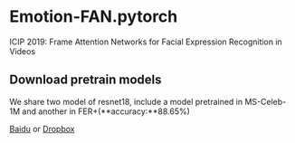 # Emotion-FAN.pytorch
 ICIP 2019: Frame Attention Networks for Facial Expression Recognition in Videos
 
## Download pretrain models
We share two model of resnet18, include a model pretrained in MS-Celeb-1M and another in FER+(**accuracy:**88.65%)

[Baidu](https://pan.baidu.com/s/1OgxPSSzUhaC9mPltIpp2pg) or [Dropbox](https://github.com/DebinMeng19-OpenSourceLibrary/Emotion-FAN/blob/master/README.md)

